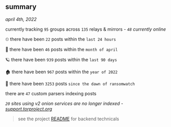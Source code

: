 
## summary
_april 4th, 2022_

currently tracking `95` groups across `135` relays & mirrors - _`48` currently online_

⏲ there have been `22` posts within the `last 24 hours`

🦈 there have been `46` posts within the `month of april`

🪐 there have been `939` posts within the `last 90 days`

🏚 there have been `967` posts within the `year of 2022`

🦕 there have been `3253` posts `since the dawn of ransomwatch`

there are `47` custom parsers indexing posts

_`20` sites using v2 onion services are no longer indexed - [support.torproject.org](https://support.torproject.org/onionservices/v2-deprecation/)_

> see the project [README](https://github.com/thetanz/ransomwatch#ransomwatch--) for backend technicals
